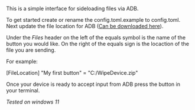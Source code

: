 This is a simple interface for sideloading files via ADB.

To get started create or rename the config.toml.example to config.toml.
Next update the file location for ADB ([Can be downloaded here](https://forum.xda-developers.com/t/tool-minimal-adb-and-fastboot-2-9-18.2317790/)).

Under the _Files_ header on the left of the equals symbol is the name of the button you would like.
On the right of the equals sign is the locaction of the file you are sending.

For example:

[FileLocation]
"My first button" = "C:/WipeDevice.zip"

Once your device is ready to accept input from ADB press the button in your terminal.


_Tested on windows 11_
